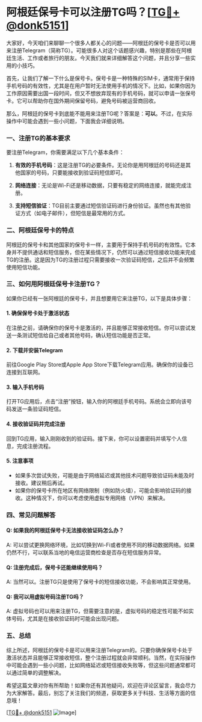 # 阿根廷保号卡可以注册TG吗？[[TG💪+ @donk5151](https://t.me/s/donk5151)]

大家好，今天咱们来聊聊一个很多人都关心的问题——阿根廷的保号卡是否可以用来注册Telegram（简称TG）。可能很多人对这个话题感兴趣，特别是那些在阿根廷生活、工作或者旅行的朋友。今天我们就来详细解答这个问题，并且分享一些实用的小技巧。

首先，让我们了解一下什么是保号卡。保号卡是一种特殊的SIM卡，通常用于保持手机号码的有效性，尤其是在用户暂时无法使用手机的情况下。比如，如果你因为工作原因需要出国一段时间，但又不想放弃现有的手机号码，就可以申请一张保号卡。它可以帮助你在国外期间保留号码，避免号码被运营商回收。

那么，阿根廷的保号卡到底能不能用来注册TG呢？答案是：**可以**。不过，在实际操作中可能会遇到一些小问题，下面我会详细说明。

### 一、注册TG的基本要求

要注册Telegram，你需要满足以下几个基本条件：

1. **有效的手机号码**：这是注册TG的必要条件。无论你是用阿根廷的号码还是其他国家的号码，只要能接收到验证码短信即可。
   
2. **网络连接**：无论是Wi-Fi还是移动数据，只要有稳定的网络连接，就能完成注册。

3. **支持短信验证**：TG目前主要通过短信验证码进行身份验证。虽然也有其他验证方式（如电子邮件），但短信是最常用的方式。

### 二、阿根廷保号卡的特点

阿根廷的保号卡和其他国家的保号卡一样，主要用于保持手机号码的有效性。它本身并不提供通话和短信服务，但在某些情况下，仍然可以通过短信接收功能来完成TG的注册。这是因为TG的注册过程只需要接收一次验证码短信，之后并不会频繁使用短信功能。

### 三、如何用阿根廷保号卡注册TG？

如果你已经有一张阿根廷的保号卡，并且想要用它来注册TG，以下是具体步骤：

#### 1. 确保保号卡处于激活状态

在注册之前，请确保你的保号卡是激活的，并且能够正常接收短信。你可以尝试发送一条测试短信给自己或者其他号码，确认短信功能是否正常。

#### 2. 下载并安装Telegram

前往Google Play Store或Apple App Store下载Telegram应用。确保你的设备已连接到互联网。

#### 3. 输入手机号码

打开TG应用后，点击“注册”按钮，输入你的阿根廷手机号码。系统会立即向该号码发送一条验证码短信。

#### 4. 接收验证码并完成注册

回到TG应用，输入刚刚收到的验证码。接下来，你可以设置密码并填写个人信息，完成注册流程。

#### 5. 注意事项

- 如果多次尝试失败，可能是由于网络延迟或其他技术问题导致验证码未能及时接收。建议稍后再试。
- 如果你的保号卡所在地区有网络限制（例如防火墙），可能会影响验证码的接收。这种情况下，你可以考虑使用虚拟专用网络（VPN）来解决。

### 四、常见问题解答

#### Q: 如果我的阿根廷保号卡无法接收验证码怎么办？
A: 可以尝试更换网络环境，比如切换到Wi-Fi或者使用不同的移动数据网络。如果仍然不行，可以联系当地的电信运营商检查是否存在短信服务异常。

#### Q: 注册完成后，保号卡还能继续使用吗？
A: 当然可以。注册TG只是使用了保号卡的短信接收功能，不会影响其正常使用。

#### Q: 我可以用虚拟号码注册TG吗？
A: 虚拟号码也可以用来注册TG，但需要注意的是，虚拟号码的稳定性可能不如实体号码，尤其是在接收验证码时可能会出现问题。

### 五、总结

综上所述，阿根廷的保号卡是可以用来注册Telegram的。只要你确保保号卡处于激活状态并且能够正常接收短信，整个注册过程就会非常顺利。当然，在实际操作中可能会遇到一些小问题，比如网络延迟或短信接收失败等，但这些问题通常都可以通过简单的调整解决。

希望这篇文章对你有所帮助！如果你还有其他疑问，欢迎在评论区留言，我会尽力为大家解答。最后，别忘了关注我们的频道，获取更多关于科技、生活等方面的信息哦！

[[TG💪+ @donk5151](https://t.me/s/donk5151) ![Image](https://i.postimg.cc/rwNCRYN7/Snipaste-2025-04-30-17-27-05.png)]